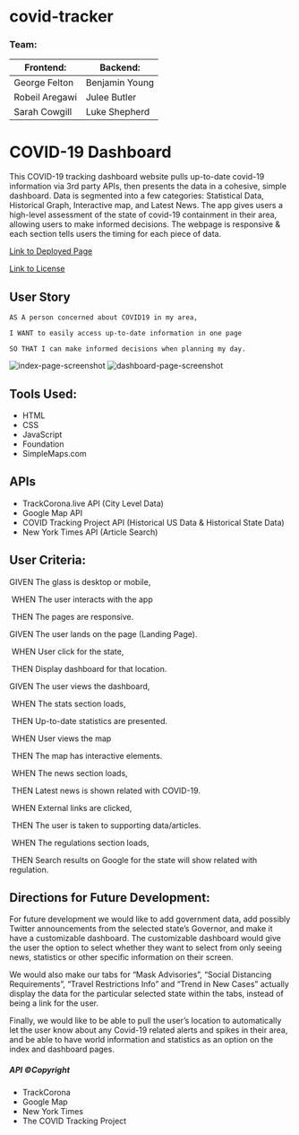 # covid-tracker

### Team:
| Frontend:      | Backend:       |
| -------------- | -------------- |
| George Felton  | Benjamin Young |
| Robeil Aregawi | Julee Butler   |
| Sarah Cowgill  | Luke Shepherd  |

# COVID-19 Dashboard

This COVID-19 tracking dashboard website pulls up-to-date covid-19 information via 3rd party APIs, then presents the data in a cohesive, simple dashboard. Data is segmented into a few categories: Statistical Data, Historical Graph, Interactive map, and Latest News. The app gives users a high-level assessment of the state of covid-19 containment in their area, allowing users to make informed decisions. The webpage is responsive & each section tells users the timing for each piece of data.

[Link to Deployed Page](https://sheplt1.github.io/covid-tracker/)

[Link to License](./LICENSE)

## User Story

``` 
AS A person concerned about COVID19 in my area,

I WANT to easily access up-to-date information in one page

SO THAT I can make informed decisions when planning my day.
```
![index-page-screenshot](https://github.com/ShepLT1/covid-tracker/blob/master/Assets/Images/index.png)
![dashboard-page-screenshot](https://github.com/ShepLT1/covid-tracker/blob/master/Assets/Images/dashboard.png)

## Tools Used:

* HTML
* CSS
* JavaScript
* Foundation
* SimpleMaps.com

## APIs

* TrackCorona.live  API (City Level Data)
* Google Map API
* COVID Tracking Project API (Historical US Data & Historical State Data)
* New York Times API (Article Search)

## User Criteria:

GIVEN The glass is desktop or mobile,

​	WHEN The user interacts with the app

​	THEN The pages are responsive.

GIVEN The user lands on the page (Landing Page).

​	WHEN User click for the state,

​	THEN Display dashboard for that location.

GIVEN The user views the dashboard,

​	WHEN The stats section loads,

​	THEN Up-to-date statistics are presented.

​	WHEN User views the map

​	THEN The map has interactive elements.

​	WHEN The news section loads,

​	THEN Latest news is shown related with COVID-19.

​	WHEN External links are clicked,

​	THEN The user is taken to supporting data/articles.

​	WHEN The regulations section loads,

​	THEN Search results on Google for the state will show related with regulation.



## Directions for Future Development:

For future development we would like to add government data, add possibly Twitter announcements from the selected state’s Governor, and make it have a customizable dashboard. The customizable dashboard would give the user the option to select whether they want to select from only seeing news, statistics or other specific information on their screen. 

We would also make our tabs for “Mask Advisories”, “Social Distancing Requirements”, “Travel Restrictions Info” and “Trend in New Cases” actually display the data for the particular selected state within the tabs, instead of being a link for the user. 

Finally, we would like to be able to pull the user’s location to automatically let the user know about any Covid-19 related alerts and spikes in their area, and be able to have world information and statistics as an option on the index and dashboard pages. 





##### API ©Copyright

* TrackCorona
* Google Map
* New York Times
* The COVID Tracking Project
